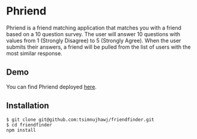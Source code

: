 # Phriend
Phriend is a friend matching application that matches you with a friend based on a 10 question survey. The user will answer 10 questions with values from 1 (Strongly Disagree) to 5 (Strongly Agree). When the user submits their answers, a friend will be pulled from the list of users with the most similar response.
## Demo
You can find Phriend deployed [here](https://phriend.herokuapp.com/).

## Installation
```shell
$ git clone git@github.com:tsimnujhawj/friendfinder.git
$ cd friendfinder
npm install
```
